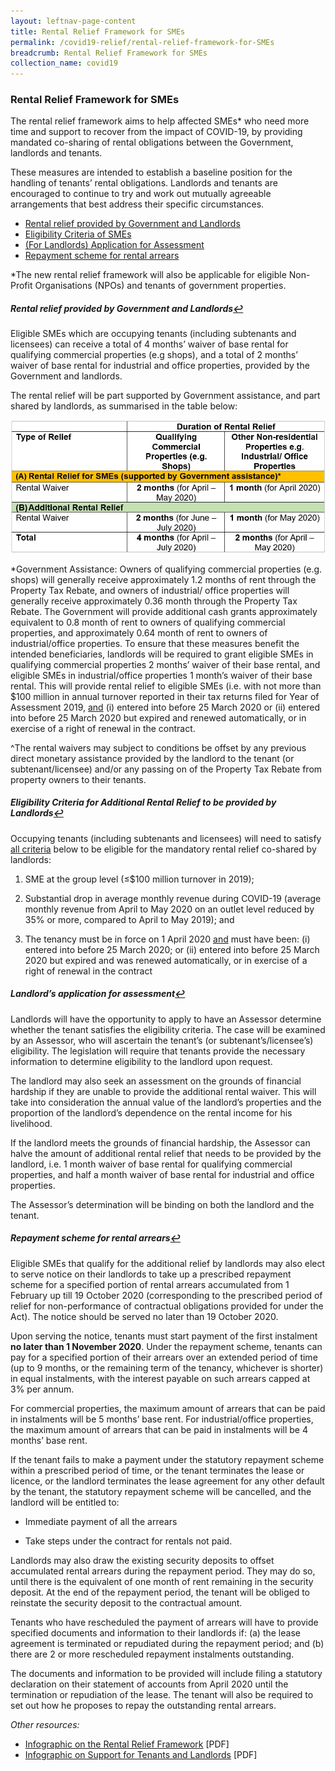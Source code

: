 ```yaml
---
layout: leftnav-page-content
title: Rental Relief Framework for SMEs
permalink: /covid19-relief/rental-relief-framework-for-SMEs
breadcrumb: Rental Relief Framework for SMEs
collection_name: covid19
---
```

### Rental Relief Framework for SMEs ###

The rental relief framework aims to help affected SMEs* who need more time and support to recover from the impact of COVID-19, by providing mandated co-sharing of rental obligations between the Government, landlords and tenants.

These measures are intended to establish a baseline position for the handling of tenants’ rental obligations. Landlords and tenants are encouraged to continue to try and work out mutually agreeable arrangements that best address their specific circumstances.

 - <a href="#rental" id="ref1">Rental relief provided by Government and Landlords</a> 
 - <a href="#eligibility" id="ref2">Eligibility Criteria of SMEs</a> 
 - <a href="#assess" id="ref3">(For Landlords) Application for Assessment</a> 
 - <a href="#repay" id="ref4">Repayment scheme for rental arrears</a> 

*The new rental relief framework will also be applicable for eligible Non-Profit Organisations (NPOs) and tenants of government properties. 

##### <a name="rental">Rental relief provided by Government and Landlords</a><a href="#ref1" title="Return to top">↩</a> #####

Eligible SMEs which are occupying tenants (including subtenants and licensees) can receive a total of 4 months’ waiver of base rental for qualifying commercial properties (e.g shops), and a total of 2 months’ waiver of base rental for industrial and office properties, provided by the Government and landlords.

The rental relief will be part supported by Government assistance, and part shared by landlords, as summarised in the table below:

<div class="image">
  <img src="/images/TenantReliefTable.jpg/" title="Tenant Relief" alt="Tenant Relief">
</div>

*Government Assistance: Owners of qualifying commercial properties (e.g. shops) will generally receive approximately 1.2 months of rent through the Property Tax Rebate, and owners of industrial/ office properties will generally receive approximately 0.36 month through the Property Tax Rebate. The Government will provide additional cash grants approximately equivalent to 0.8 month of rent to owners of qualifying commercial properties, and approximately 0.64 month of rent to owners of industrial/office properties. To ensure that these measures benefit the intended beneficiaries, landlords will be required to grant eligible SMEs in qualifying commercial properties 2 months’ waiver of their base rental, and eligible SMEs in industrial/office properties 1 month’s waiver of their base rental. This will provide rental relief to eligible SMEs (i.e. with not more than $100 million in annual  turnover reported in their tax returns filed for Year of Assessment 2019, <u>and</u> (i) entered into before 25 March 2020 or (ii) entered into before 25 March 2020 but expired and renewed automatically, or in exercise of a right of renewal in the contract. 

^The rental waivers may subject to conditions be offset by any previous direct monetary assistance provided by the landlord to the tenant (or subtenant/licensee) and/or any passing on of the Property Tax Rebate from property owners to their tenants.

##### <a name="eligibility">Eligibility Criteria for Additional Rental Relief to be provided by Landlords<a href="#ref2" title="Return to top">↩</a> #####

Occupying tenants (including subtenants and licensees) will need to satisfy <u>all criteria</u> below to be eligible for the mandatory rental relief co-shared by landlords:

1.  SME at the group level (≤$100 million turnover in 2019); 
    
2.  Substantial drop in average monthly revenue during COVID-19 (average monthly revenue from April to May 2020 on an outlet level reduced by 35% or more, compared to April to May 2019); and

3. The tenancy must be in force on 1 April 2020 <u>and</u> must have been: (i) entered into before 25 March 2020; or (ii) entered into before 25 March 2020 but expired and was renewed automatically, or in exercise of a right of renewal in the contract

##### <a name="assess">Landlord’s application for assessment<a href="#ref3" title="Return to top">↩</a> #####

Landlords will have the opportunity to apply to have an Assessor determine whether the tenant satisfies the eligibility criteria. The case will be examined by an Assessor, who will ascertain the tenant’s (or subtenant’s/licensee’s) eligibility. The legislation will require that tenants provide the necessary information to determine eligibility to the landlord upon request. 

The landlord may also seek an assessment on the grounds of financial hardship if they are unable to provide the additional rental waiver. This will take into consideration the annual value of the landlord’s properties and the proportion of the landlord’s dependence on the rental income for his livelihood. 

If the landlord meets the grounds of financial hardship, the Assessor can halve the amount of additional rental relief that needs to be provided by the landlord, i.e. 1 month waiver of base rental for qualifying commercial properties, and half a month waiver of base rental for industrial and office properties.

The Assessor’s determination will be binding on both the landlord and the tenant.

##### <a name="repay">Repayment scheme for rental arrears<a href="#ref4" title="Return to top">↩</a> #####

Eligible SMEs that qualify for the additional relief by landlords may also elect to serve notice on their landlords to take up a prescribed repayment scheme for a specified portion of rental arrears accumulated from 1 February up till 19 October 2020 (corresponding to the prescribed period of relief for non-performance of contractual obligations provided for under the Act). The notice should be served no later than 19 October 2020. 

Upon serving the notice, tenants must start payment of the first instalment **no later than 1 November 2020**. Under the repayment scheme, tenants can pay for a specified portion of their arrears over an extended period of time (up to 9 months, or the remaining term of the tenancy, whichever is shorter) in equal instalments, with the interest payable on such arrears capped at 3% per annum. 

For commercial properties, the maximum amount of arrears that can be paid in instalments will be 5 months’ base rent. For industrial/office properties, the maximum amount of arrears that can be paid in instalments will be 4 months’ base rent. 

If the tenant fails to make a payment under the statutory repayment scheme within a prescribed period of time, or the tenant terminates the lease or licence, or the landlord terminates the lease agreement for any other default by the tenant, the statutory repayment scheme will be cancelled, and the landlord will be entitled to:

-   Immediate payment of all the arrears

-   Take steps under the contract for rentals not paid.
 
Landlords may also draw the existing security deposits to offset accumulated rental arrears during the repayment period. They may do so, until there is the equivalent of one month of rent remaining in the security deposit. At the end of the repayment period, the tenant will be obliged to reinstate the security deposit to the contractual amount.

Tenants who have rescheduled the payment of arrears will have to provide specified documents and information to their landlords if: (a) the lease agreement is terminated or repudiated during the repayment period; and (b) there are 2 or more rescheduled repayment instalments outstanding. 

The documents and information to be provided will include filing a statutory declaration on their statement of accounts from April 2020 until the termination or repudiation of the lease. The tenant will also be required to set out how he proposes to repay the outstanding rental arrears.


*Other resources:*
-	[Infographic on the Rental Relief Framework](/files/Infographic-Rental-Relief-Framework.pdf) [PDF]
-	[Infographic on Support for Tenants and Landlords](/files/Infographic-Support-for-Tenants-and-Landlords.pdf) [PDF]
